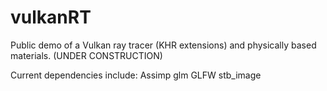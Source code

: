 # vulkanRT
Public demo of a Vulkan ray tracer (KHR extensions) and physically based materials. (UNDER CONSTRUCTION)

Current dependencies include:
Assimp
glm
GLFW
stb_image
